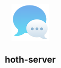 <div>
  <div align="center" style="display: block; text-align: center;">
    <img src="./docs/logo.png" height="120" width="120" />
  </div>
  <h1 align="center">hoth-server</h1>
  <h4 align="center"></h4>
</div>
